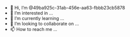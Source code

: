 - 👋 Hi, I’m @49ba925c-31ab-456e-aa63-fbbb23cb5878
- 👀 I’m interested in ...
- 🌱 I’m currently learning ...
- 💞️ I’m looking to collaborate on ...
- 📫 How to reach me ...

<!---
49ba925c-31ab-456e-aa63-fbbb23cb5878/49ba925c-31ab-456e-aa63-fbbb23cb5878 is a ✨ special ✨ repository because its `README.md` (this file) appears on your GitHub profile.
You can click the Preview link to take a look at your changes.
--->
